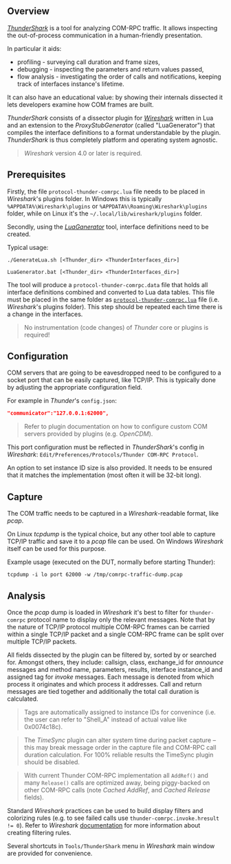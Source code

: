 ## Overview

[*ThunderShark*](https://github.com/WebPlatformForEmbedded/ThunderShark) is a tool for analyzing COM-RPC traffic. It allows inspecting the out-of-process communication in a human-friendly presentation. 

In particular it aids: 
- profiling - surveying call duration and frame sizes, 
- debugging - inspecting the parameters and return values passed, 
- flow analysis - investigating the order of calls and notifications, keeping track of interfaces instance's lifetime. 

It can also have an educational value: by showing their internals dissected it lets developers examine how COM frames are built.

*ThunderShark* consists of a dissector plugin for [*Wireshark*](https://www.wireshark.org) written in Lua and an extension to the *ProxyStubGenerator* (called "LuaGenerator") that compiles the 
interface definitions to a format understandable by the plugin. *ThunderShark* is thus completely platform and operating system agnostic.

> *Wireshark* version 4.0 or later is required.

## Prerequisites

Firstly, the file ```protocol-thunder-comrpc.lua``` file needs to be placed in *Wireshark*'s plugins folder. In Windows this is typically ```%APPDATA%\Wireshark\plugins```
or ```%APPDATA%\Roaming\Wireshark\plugins``` folder, while on Linux it's the ```~/.local/lib/wireshark/plugins``` folder.

Secondly, using the [*LuaGanerator*](https://github.com/rdkcentral/ThunderTools/tree/master/LuaGenerator) tool, interface definitions need to be created. 

Typical usage:
```
./GenerateLua.sh [<Thunder_dir> <ThunderInterfaces_dir>]
```
```
LuaGenerator.bat [<Thunder_dir> <ThunderInterfaces_dir>]
```

The tool will produce a ```protocol-thunder-comrpc.data``` file that holds all interface definitions combined and converted to Lua data tables. This file must be
placed in the same folder as [```protocol-thunder-comrpc.lua```](https://github.com/WebPlatformForEmbedded/ThunderShark) file (i.e. *Wireshark*'s plugins folder). This step should be repeated each time there is a change in the interfaces.

> No instrumentation (code changes) of *Thunder* core or plugins is required!

## Configuration

COM servers that are going to be eavesdropped need to be configured to a socket port that can be easily captured, like TCP/IP. This is typically done by adjusting the appropriate
configuration field.

For example in *Thunder*'s ```config.json```:
```json
"communicator":"127.0.0.1:62000",
```

> Refer to plugin documentation on how to configure custom COM servers provided by plugins (e.g. *OpenCDM*).

This port configuration must be reflected in *ThunderShark*'s config in *Wireshark*: ```Edit/Preferences/Protocols/Thunder COM-RPC Protocol```.

An option to set instance ID size is also provided. It needs to be ensured that it matches the implementation (most often it will be 32-bit long).

## Capture

The COM traffic needs to be captured in a *Wireshark*-readable format, like *pcap*. 

On Linux *tcpdump* is the typical choice, but any other tool able to capture TCP/IP traffic and save it to a *pcap* file can be used. On Windows *Wireshark* itself can be used for this purpose.

Example usage (executed on the DUT, normally before starting Thunder):
```
tcpdump -i lo port 62000 -w /tmp/comrpc-traffic-dump.pcap
```

## Analysis

Once the *pcap* dump is loaded in *Wireshark* it's best to filter for ```thunder-comrpc``` protocol name to display only the relevant messages. Note that by the nature of TCP/IP protocol multiple COM-RPC 
frames can be carried within a single TCP/IP packet and a single COM-RPC frame can be split over multiple TCP/IP packets.

All fields dissected by the plugin can be filtered by, sorted by or searched for. Amongst others, they include: callsign, class, exchange_id for *announce* messages and method name, 
parameters, results, interface instance_id and assigned tag for *invoke* messages. Each message is denoted from which process it originates and which process it addresses. Call and return messages are
tied together and additionally the total call duration is calculated.

> Tags are automatically assigned to instance IDs for convenince (i.e. the user can refer to "Shell_A" instead of actual value like 0x0074c18c).

> The *TimeSync* plugin can alter system time during packet capture – this may break message order in the capture file and COM-RPC call duration calculation. For 100% reliable results the TimeSync plugin should be disabled.

> With current Thunder COM-RPC implementation all ```AddRef()``` and many ```Release()``` calls are optimized away, being piggy-backed on other COM-RPC calls (note *Cached AddRef*, and *Cached Release* fields).

Standard *Wireshark* practices can be used to build display filters and colorizing rules (e.g. to see failed calls use ```thunder-comrpc.invoke.hresult != 0```). Refer to *Wireshark* 
[documentation](https://www.wireshark.org/docs/) for more information about creating filtering rules.

Several shortcuts in ```Tools/ThunderShark``` menu in *Wireshark* main window are provided for convenience.
